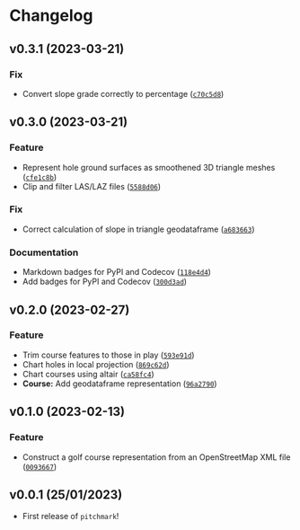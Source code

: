 # Changelog

<!--next-version-placeholder-->

## v0.3.1 (2023-03-21)
### Fix
* Convert slope grade correctly to percentage ([`c70c5d8`](https://github.com/istvankleijn/pitchmark/commit/c70c5d8840913e9cee0d34912799e7da5a308740))

## v0.3.0 (2023-03-21)
### Feature
* Represent hole ground surfaces as smoothened 3D triangle meshes ([`cfe1c8b`](https://github.com/istvankleijn/pitchmark/commit/cfe1c8b80e78335269b4bf081663f01e82254784))
* Clip and filter LAS/LAZ files ([`5588d06`](https://github.com/istvankleijn/pitchmark/commit/5588d06e4b43bd2dff5b2e9aa0056b4267de8e1a))

### Fix
* Correct calculation of slope in triangle geodataframe ([`a683663`](https://github.com/istvankleijn/pitchmark/commit/a683663f095d9dff335724165652f74e1fc9b0be))

### Documentation
* Markdown badges for PyPI and Codecov ([`118e4d4`](https://github.com/istvankleijn/pitchmark/commit/118e4d4b9ae15cffbd3f7b95e64120ebeb62b077))
* Add badges for PyPI and Codecov ([`300d3ad`](https://github.com/istvankleijn/pitchmark/commit/300d3ad643208bf9f795fc1fb5e33bc69db1e96b))

## v0.2.0 (2023-02-27)
### Feature
* Trim course features to those in play ([`593e91d`](https://github.com/istvankleijn/pitchmark/commit/593e91d5d90e592226244c05cce64502a764e2d5))
* Chart holes in local projection ([`869c62d`](https://github.com/istvankleijn/pitchmark/commit/869c62d1690c7d5707d96c7a0d3f53aed9064e70))
* Chart courses using altair ([`ca58fc4`](https://github.com/istvankleijn/pitchmark/commit/ca58fc4e8a695a22bef629250d2a68bd3c053dec))
* **Course:** Add geodataframe representation ([`96a2790`](https://github.com/istvankleijn/pitchmark/commit/96a2790eddabdce55075967a1eb3b199b84f6250))

## v0.1.0 (2023-02-13)
### Feature
* Construct a golf course representation from an OpenStreetMap XML file ([`0093667`](https://github.com/istvankleijn/pitchmark/commit/009366709be89e3144506d12ebb8fcf2c46dbcf4))

## v0.0.1 (25/01/2023)

- First release of `pitchmark`!